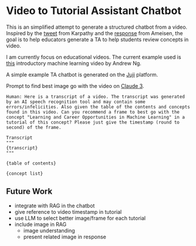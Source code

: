 # Video to Tutorial Assistant Chatbot

This is an simplified attempt to generate a structured chatbot from a video. Inspired by the [tweet](https://x.com/karpathy/status/1760740503614836917?s=20) from Karpathy and the [response](https://x.com/mlpowered/status/1764718705991442622?s=20) from Ameisen, the goal is to help educators generate a TA to help students review concepts in video. 

I am currently focus on educational videos. The current example used is [this](https://youtu.be/vStJoetOxJg?feature=shared) introductory machine learning video by Andrew Ng.

A simple example TA chatbot is generated on the [Juji](https://juji.io/) platform. 

Prompt to find best image go with the video on [Claude 3](https://console.anthropic.com).
```
Human: Here is a transcript of a video. The transcript was generated by an AI speech recognition tool and may contain some errors/infelicities. Also given the table of the contents and concepts found in this video. Can you recommend a frame to best go with the concept "Learning and Career Opportunities in Machine Learning" in a tutorial of this concept? Please just give the timestamp (round to second) of the frame.

Transcript
"""
{transcript}
"""

{table of contents}

{concept list}
```

## Future Work
- integrate with RAG in the chatbot
- give reference to video timestamp in tutorial
- use LLM to select better image/frame for each tutorial
- include image in RAG
  - image understanding
  - present related image in response